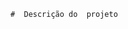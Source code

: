     #  Descrição do  projeto                                                                                            
